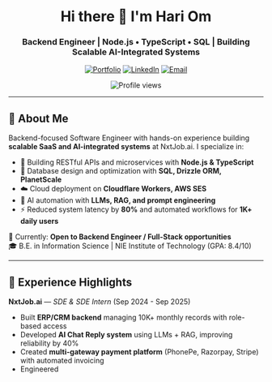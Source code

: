 <h1 align="center">Hi there 👋 I'm Hari Om</h1>
<h3 align="center">Backend Engineer | Node.js • TypeScript • SQL | Building Scalable AI-Integrated Systems</h3>

<p align="center">
  <a href="https://hari-om-portfolio.vercel.app/" target="_blank"><img src="https://img.shields.io/badge/Portfolio-FF5722?style=for-the-badge&logo=todoist&logoColor=white" alt="Portfolio"/></a>
  <a href="https://www.linkedin.com/in/om-hari/" target="_blank"><img src="https://img.shields.io/badge/LinkedIn-0077B5?style=for-the-badge&logo=linkedin&logoColor=white" alt="LinkedIn"/></a>
  <a href="mailto:omhari1472@gmail.com"><img src="https://img.shields.io/badge/Email-D14836?style=for-the-badge&logo=gmail&logoColor=white" alt="Email"/></a>
</p>

<p align="center">
  <img src="https://komarev.com/ghpvc/?username=omhari1472&label=Profile%20views&color=0e75b6&style=flat" alt="Profile views" />
</p>

---

## 🚀 About Me

Backend-focused Software Engineer with hands-on experience building **scalable SaaS and AI-integrated systems** at NxtJob.ai. I specialize in:

- 🔧 Building RESTful APIs and microservices with **Node.js & TypeScript**
- 💾 Database design and optimization with **SQL, Drizzle ORM, PlanetScale**
- ☁️ Cloud deployment on **Cloudflare Workers, AWS SES**
- 🤖 AI automation with **LLMs, RAG, and prompt engineering**
- ⚡ Reduced system latency by **80%** and automated workflows for **1K+ daily users**

📍 Currently: **Open to Backend Engineer / Full-Stack opportunities**  
🎓 B.E. in Information Science | NIE Institute of Technology (GPA: 8.4/10)

---

## 💼 Experience Highlights

**NxtJob.ai** — *SDE & SDE Intern* (Sep 2024 - Sep 2025)
- Built **ERP/CRM backend** managing 10K+ monthly records with role-based access
- Developed **AI Chat Reply system** using LLMs + RAG, improving reliability by 40%
- Created **multi-gateway payment platform** (PhonePe, Razorpay, Stripe) with automated invoicing
- Engineered 
